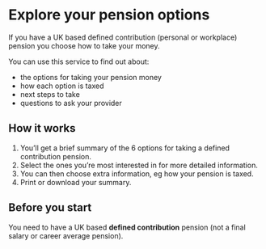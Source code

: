 # Explore your pension options

If you have a UK based defined contribution (personal or workplace) pension you
choose how to take your money.

You can use this service to find out about:

* the options for taking your pension money
* how each option is taxed
* next steps to take
* questions to ask your provider

## How it works

1. You’ll get a brief summary of the 6 options for taking a defined contribution pension.
2. Select the ones you’re most interested in for more detailed information.
3. You can then choose extra information, eg how your pension is taxed.
4. Print or download your summary.

## Before you start

You need to have a UK based **defined contribution** pension (not a final salary or career average pension).
